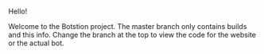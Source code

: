 Hello!

Welcome to the Botstion project. The master branch only contains builds and this info. Change the branch at the top to view the code for the website or the actual bot.
